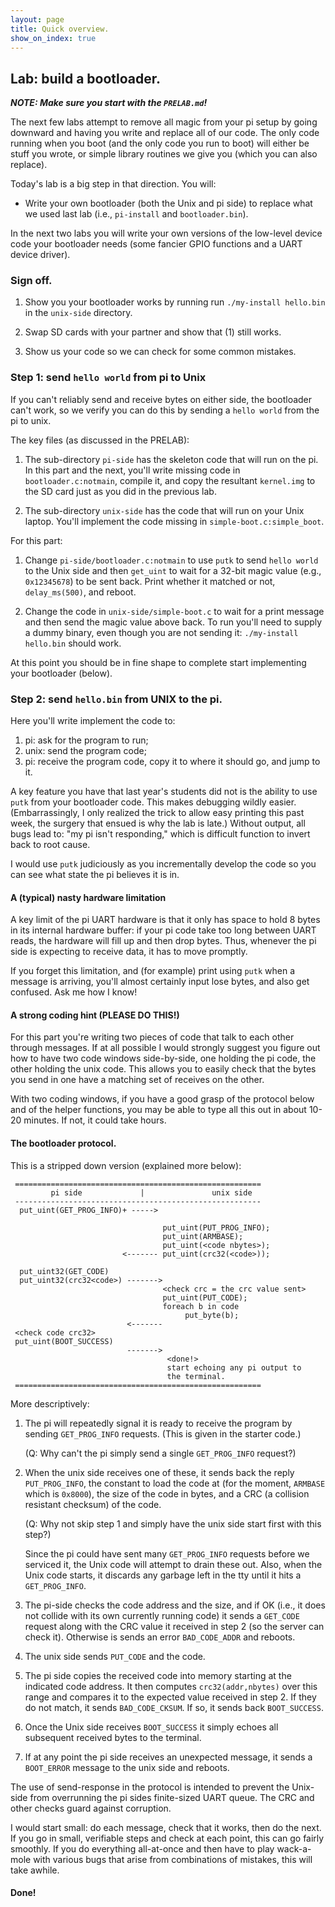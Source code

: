 ```yaml
---
layout: page
title: Quick overview.
show_on_index: true
---
```


## Lab: build a bootloader.

***NOTE: Make sure you start with the `PRELAB.md`!***

The next few labs attempt to remove all magic from your pi setup
by going downward and having you write and replace all of our code.
The only code running when you boot (and the only code you run to boot)
will either be stuff you wrote, or simple library routines we give you
(which you can also replace).

Today's lab is a big step in that direction.  You will:

  - Write your own bootloader (both the Unix and pi side) to replace
     what we used last lab (i.e., `pi-install` and `bootloader.bin`).

In the next two labs you will write your own versions of the low-level
device code your bootloader needs (some fancier GPIO functions and a
UART device driver).

### Sign off.

  1. Show you your bootloader works by running run `./my-install hello.bin` in 
     the `unix-side` directory.

  2. Swap SD cards with your partner and show that (1) still works.

  3. Show us your code so we can check for some common mistakes.

### Step 1: send `hello world` from pi to Unix

If you can't reliably send and receive bytes on either side, the bootloader
can't work, so we verify you can do this by sending a `hello world` from the
pi to unix.

The key files (as discussed in the PRELAB):

  1. The sub-directory `pi-side` has the skeleton code
     that will run on the pi.  In this part and the next, you'll write
     missing code in `bootloader.c:notmain`, compile it, and copy 
     the resultant `kernel.img` to the SD card just as you did in the
     previous lab.

  2. The sub-directory `unix-side` has the code that will run on
     your Unix laptop. You'll implement the code missing in
     `simple-boot.c:simple_boot`. 

For this part:

  1. Change `pi-side/bootloader.c:notmain` to use `putk` to
     send `hello world` to the Unix side and then `get_uint` to wait
     for a 32-bit magic value (e.g., `0x12345678`) to be sent back.
     Print whether it matched or not, `delay_ms(500)`, and reboot.

  2. Change the code in `unix-side/simple-boot.c` to wait for a
     print message and then send the magic value above back.  To run 
     you'll need to supply a dummy binary, even though you are not 
     sending it:  `./my-install hello.bin` should work.

At this point you should be in fine shape to complete start implementing
your bootloader (below).

### Step 2: send `hello.bin` from UNIX to the pi.

Here you'll write implement the code to:
  1. pi: ask for the program to run;
  2. unix: send the program code;
  3. pi: receive the program code, copy it to where it should go, and jump to it.

A key feature you have that last year's students did not is the
ability to use `putk` from your bootloader code.   This makes debugging
wildly easier.  (Embarrassingly, I only realized the trick to allow easy
printing this past week, the surgery that ensued is why the lab is late.)
Without output, all bugs lead to: "my pi isn't
responding," which is difficult function to invert back to root cause.

I would use `putk` judiciously as you incrementally develop the code so
you can see what state the pi believes it is in.

#### A (typical) nasty hardware limitation

A key limit of the pi UART hardware is that it only has space to hold 8
bytes in its internal hardware buffer:  if your pi code take too long
between UART reads, the hardware will fill up and then drop bytes.
Thus, whenever the pi side is expecting to receive data, it has to
move promptly.

If you forget this limitation, and (for example) print using `putk`
when a message is arriving, you'll almost certainly input lose bytes,
and also get confused.  Ask me how I know!

#### A strong coding hint (PLEASE DO THIS!)

For this part you're writing two pieces of code that talk to each other
through messages.  If at all possible I would strongly suggest you figure
out how to have two code windows side-by-side, one holding the pi code,
the other holding the unix code.  This allows you to easily check that
the bytes you send in one have a matching set of receives on the other.

With two coding windows, if you have a good grasp of the protocol below
and of the helper functions, you may be able to type all this out in
about 10-20 minutes.  If not, it could take hours.

#### The bootloader protocol.

This is a stripped down version (explained more below):

     =======================================================
             pi side             |               unix side
     -------------------------------------------------------
      put_uint(GET_PROG_INFO)+ ----->

                                      put_uint(PUT_PROG_INFO);
                                      put_uint(ARMBASE);
                                      put_uint(<code nbytes>);
                             <------- put_uint(crc32(<code>));

      put_uint32(GET_CODE)
      put_uint32(crc32<code>) ------->
                                      <check crc = the crc value sent>
                                      put_uint(PUT_CODE);
                                      foreach b in code
                                           put_byte(b);
                              <-------
     <check code crc32>
     put_uint(BOOT_SUCCESS)
                              ------->
                                       <done!>
                                       start echoing any pi output to 
                                       the terminal.
     =======================================================

More descriptively:

  1. The pi will repeatedly signal it is ready to receive the program by 
     sending `GET_PROG_INFO` requests.  (This is given in the starter code.)

     (Q: Why can't the pi simply send a single `GET_PROG_INFO` request?)

  2. When the unix side receives one of these, it sends back the reply
     `PUT_PROG_INFO`, the constant to load the code at (for the moment,
     `ARMBASE` which is `0x8000`), the size of the code in bytes,  and
     a CRC (a collision resistant checksum) of the code.  

     (Q: Why not skip step 1 and simply have the unix side start first
     with this step?)

     Since the pi could have sent many `GET_PROG_INFO` requests before
     we serviced it,  the Unix code will attempt to drain these out.
     Also, when the Unix code starts, it discards any garbage left in
     the tty until it hits a `GET_PROG_INFO`.

  3. The pi-side checks the code address and the size, and if OK (i.e.,
     it does not collide with its own currently running code) it sends a
     `GET_CODE` request along with the CRC value it received in step
     2 (so the server can check it).  Otherwise is sends an error
     `BAD_CODE_ADDR` and reboots.

  4. The unix side sends `PUT_CODE` and the code.

  5. The pi side copies the received code into memory starting at the
     indicated code address.  It then computes `crc32(addr,nbytes)`
     over this range and compares it to the expected value received in
     step 2.  If they do not match, it sends `BAD_CODE_CKSUM`.  If so,
     it sends back `BOOT_SUCCESS`.

  6. Once the Unix side receives `BOOT_SUCCESS` it simply echoes all
     subsequent received bytes to the terminal.

  7. If at any point the pi side receives an unexpected message, it
     sends a `BOOT_ERROR` message to the unix side and reboots.

The use of send-response in the protocol is intended to prevent the
Unix-side from overrunning the pi sides finite-sized UART queue.
The CRC and other checks guard against corruption.

I would start small: do each message, check that it works, then do
the next.  If you go in small, verifiable steps and check at each point,
this can go fairly smoothly.  If you do everything all-at-once and then
have to play wack-a-mole with various bugs that arise from combinations
of mistakes, this will take awhile.

#### Done!
